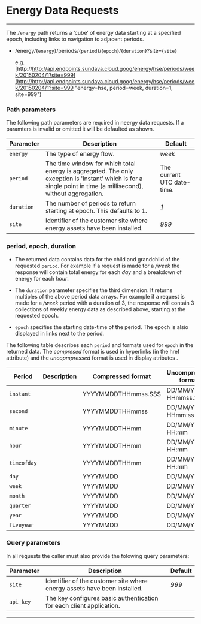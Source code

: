 # Energy Data Requests
---

The `/energy` path returns a ‘cube’ of energy data starting at a specified epoch, including links to navigation to adjacent periods. 

- /energy/{`energy`}/periods/{`period`}/{`epoch`}/{`duration`}?site={`site`}

    e.g. [http://http://api.endpoints.sundaya.cloud.goog/energy/hse/periods/week/20150204/1?site=999](http://http://api.endpoints.sundaya.cloud.goog/energy/hse/periods/week/20150204/1?site=999 "energy=hse, period=week, duration=1, site=999")

### Path parameters

The following path parameters are required in neergy data requests. If a paramters is invalid or omitted it will be defaulted as shown.   

Parameter | Description | Default
--- | --- | --- 
`energy` | The type of energy flow. | *week*
`period` | The time window for which total energy is aggregated. The only exception is 'instant' which is for a single point in time (a millisecond), without aggregation. | The current UTC date-time.
`duration` | The number of periods to return starting at epoch. This defaults to 1. | *1*
`site` | Identifier of the customer site where energy assets have been installed. | *999*

### period, epoch, duration
- The returned data contains data for the child and grandchild of the requested `period`. For example if a request is made for a */week* the response will contain total energy for each *day* and a breakdown of energy for each *hour*. 

- The `duration` parameter specifies the third dimension. It returns multiples of the above period data arrays. For example if a request is made for a */week* period with a duration of 3, the response will contain 3 collections of weekly energy data as described above, starting at the requested epoch. 

- `epoch` specifies  the starting date-time of the period. The epoch is alsio displayed in links next to the period. 

The following table describes each `period` and formats used for `epoch` in the returned data. The *compresed* format is used in hyperlinks (in the href attribute) and the *uncopmpressed* format is used in display atributes .

Period | Description | Compressed format | Uncompressed format
--- | --- | --- | --- 
`instant` |   | YYYYMMDDTHHmmss.SSS | DD/MM/YY HHmmss.SSS
`second` |   | YYYYMMDDTHHmmss | DD/MM/YY HHmm:ss
`minute` |   | YYYYMMDDTHHmm | DD/MM/YY HH:mm
`hour` |   | YYYYMMDDTHHmm | DD/MM/YY HH:mm
`timeofday` |   | YYYYMMDDTHHmm | DD/MM/YY HH:mm
`day` |   | YYYYMMDD | DD/MM/YY
`week` |   | YYYYMMDD | DD/MM/YY
`month` |   | YYYYMMDD | DD/MM/YY
`quarter` |   | YYYYMMDD | DD/MM/YY
`year` |   | YYYYMMDD | DD/MM/YY
`fiveyear` |   | YYYYMMDD | DD/MM/YY

### Query parameters
In all requests the caller must also provide the folowing query parameters:

Parameter | Description | Default
--- | --- | --- 
`site` | Identifier of the customer site where energy assets have been installed. | *999*
`api_key` | The key configures basic authentication for each client application. | 


---